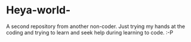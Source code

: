 # Heya-world-
A second repository from another non-coder. Just trying my hands at the coding and trying to learn and seek help during learning to code. :-P
